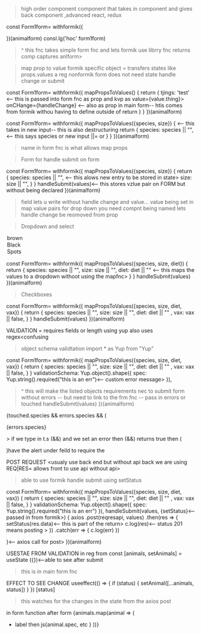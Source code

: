>high order component
>component that takes in component and gives back component ,advanced react, redux

const Form1form= withformik({

})(animalform)
consl.lg('hoc' form1form)
>^ this fnc takes simple form fnc and lets formik use librry
> fnc returns comp captures anlform>


>map prop to value formik specific object = transfers states like props.values
>a reg nonformik form does not need state handle change or submit

const Form1form= withformik({
mapPropsToValues() {
    return {
        tjings: 'test' <-- this is passed into form fnc as prop and kvp as value={value.thing}> 
        onCHange={handleChange} <-- also as prop in main form-- htis comes from formik withou having to define outside of return
    }
}
})(animalform)



const Form1form= withformik({
mapPropsToValues({species, size}) { <-- this takes in new input-- this is also destructuring
    return {
      species: species || "", <-- this says species or new input ||= or 
    }
}
})(animalform)
>name in form fnc is what allows map props

> Form for handle submit on form 


const Form1form= withformik({
mapPropsToValues({species, size}) { 
    return {
      species: species || "", <-- this alows new entry to be stored in state>
      size: size || "",
    }
}
handleSubmit(values)<-- this stores vzlue pair on FORM but without being declared
})(animalform)

>field lets u write without handle change and value... value being set in map value pairs 
> for drop down you need compnt being named
>lets handle change be reomoved from prop



>Dropdown and select 
 <Field component="dropdown/select" name="color">
            <option value="brown">brown</option>
            <option value="black">Black</option>
            <option value="spots">Spots</option>
          </Field>


const Form1form= withformik({
mapPropsToValues({species, size, diet}) { 
    return {
      species: species || "",
      size: size || "",
     diet: diet || "" <-- this maps the values to a dropdown withoot using the mapfnc>
    }
}
handleSubmit(values)
})(animalform)


>Checkboxes
<Label checkbox>
<Field type='checkbox' name = 'vax' checked={values.vax} />
</Label>

const Form1form= withformik({
mapPropsToValues({species, size, diet, vax}) { 
    return {
      species: species || "",
      size: size || "",
     diet: diet || "" ,
     vax: vax || false, <true in this will pre select the yes>
    }
}
handleSubmit(values)
})(animalform)


VALIDATION = requires fields or length using yup also uses regex<confusing
>object schema validtation
import * as Yup from "Yup"

const Form1form= withformik({
mapPropsToValues({species, size, diet, vax}) { 
    return {
      species: species || "",
      size: size || "",
     diet: diet || "" ,
     vax: vax || false, 
    }
}
validationSchema: Yup.object().shape({
    spec: Yup.string().required("this is an err")<-- custom error message>
}),
>^ this will make the listed objects requirements nec to submit form without errors -- but need to link to the frm fnc -- pass in errors or touched
handleSubmit(values)
})(animalform)


<Field type="text" name="species" placeholder="Species" />
        {touched.species && errors.species && (
          <p className="error">{errors.species}</p>
> if we type in t.s (&&) and we set an error then (&&) returns true then (<p>)have the alert under feild to require the 




POST REQUEST <usualy use back end but without api back we are using REQ|RES= allows front to use api without api>
>able to use formik handle submit  using setStatus

const Form1form= withformik({
mapPropsToValues({species, size, diet, vax}) { 
    return {
      species: species || "",
      size: size || "",
     diet: diet || "" ,
     vax: vax || false, 
    }
}
validationSchema: Yup.object().shape({
    spec: Yup.string().required("this is an err")
}),
handleSubmit(values, {setStatus}<-- passed in from formik>) {
axios
.post(reqresapi, values)
.then(res => {
    setStatus(res.data)<-- this is part of the return>
    c.log(res)<-- status 201 means posting >
})
.catch(err => {
    c.log(err)
})

}<-- axios call for post>
})(animalform)




USESTAE FROM VALIDATION in reg from 
const [animals, setAnimals] = useState ({})<--able to see after submit
>this is in main form fnc

EFFECT TO SEE CHANGE
useeffect(() => {
    if (status) {
        setAnimal([...animals, status])
    }
}) [status]
> this watches for the changes in the state from the axios post

in form function after form
{animals.map(animal => (
    <ul>
        <li>label then js{animal.spec, etc }
))}
